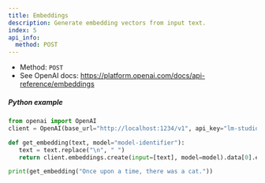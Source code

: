 ```yaml
---
title: Embeddings
description: Generate embedding vectors from input text.
index: 5
api_info:
  method: POST
---
```


- Method: `POST`
- See OpenAI docs: https://platform.openai.com/docs/api-reference/embeddings

##### Python example

```python
from openai import OpenAI
client = OpenAI(base_url="http://localhost:1234/v1", api_key="lm-studio")

def get_embedding(text, model="model-identifier"):
   text = text.replace("\n", " ")
   return client.embeddings.create(input=[text], model=model).data[0].embedding

print(get_embedding("Once upon a time, there was a cat."))
```
